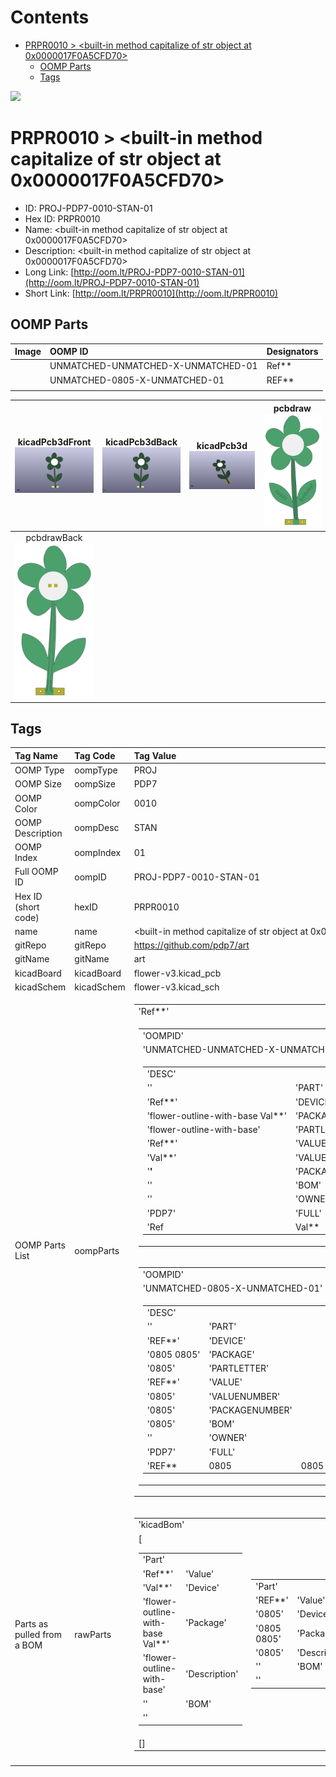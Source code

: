 



Contents
========

* [PRPR0010 > <built-in method capitalize of str object at 0x0000017F0A5CFD70>](#prpr0010--built-in-method-capitalize-of-str-object-at-0x0000017f0a5cfd70)
	* [OOMP Parts](#oomp-parts)
	* [Tags](#tags)
  
![][im]
# PRPR0010 > <built-in method capitalize of str object at 0x0000017F0A5CFD70>

- ID: PROJ-PDP7-0010-STAN-01
- Hex ID: PRPR0010
- Name: <built-in method capitalize of str object at 0x0000017F0A5CFD70>
- Description: <built-in method capitalize of str object at 0x0000017F0A5CFD70>
- Long Link: [http://oom.lt/PROJ-PDP7-0010-STAN-01](http://oom.lt/PROJ-PDP7-0010-STAN-01)
- Short Link: [http://oom.lt/PRPR0010](http://oom.lt/PRPR0010)

## OOMP Parts
  

|Image|OOMP ID|Designators|
| :--- | :--- | :--- |
|![]()|UNMATCHED-UNMATCHED-X-UNMATCHED-01|Ref**|
|![]()|UNMATCHED-0805-X-UNMATCHED-01|REF**|
||||
  

|kicadPcb3dFront<br>[![](https://raw.githubusercontent.com/oomlout/oomlout_OOMP_projects_V2/main/PROJ/PDP7/0010/STAN/01/kicadPcb3dFront_140.png)](https://github.com/oomlout/oomlout_OOMP_projects_V2/tree/main/PROJ/PDP7/0010/STAN/01/kicadPcb3dFront.png)|kicadPcb3dBack<br>[![](https://raw.githubusercontent.com/oomlout/oomlout_OOMP_projects_V2/main/PROJ/PDP7/0010/STAN/01/kicadPcb3dBack_140.png)](https://github.com/oomlout/oomlout_OOMP_projects_V2/tree/main/PROJ/PDP7/0010/STAN/01/kicadPcb3dBack.png)|kicadPcb3d<br>[![](https://raw.githubusercontent.com/oomlout/oomlout_OOMP_projects_V2/main/PROJ/PDP7/0010/STAN/01/kicadPcb3d_140.png)](https://github.com/oomlout/oomlout_OOMP_projects_V2/tree/main/PROJ/PDP7/0010/STAN/01/kicadPcb3d.png)|pcbdraw<br>[![](https://raw.githubusercontent.com/oomlout/oomlout_OOMP_projects_V2/main/PROJ/PDP7/0010/STAN/01/pcbdraw_140.png)](https://github.com/oomlout/oomlout_OOMP_projects_V2/tree/main/PROJ/PDP7/0010/STAN/01/pcbdraw.svg)|
| :---: | :---: | :---: | :---: |
|pcbdrawBack<br>[![](https://raw.githubusercontent.com/oomlout/oomlout_OOMP_projects_V2/main/PROJ/PDP7/0010/STAN/01/pcbdrawBack_140.png)](https://github.com/oomlout/oomlout_OOMP_projects_V2/tree/main/PROJ/PDP7/0010/STAN/01/pcbdrawBack.svg)||||

## Tags
  

|Tag Name|Tag Code|Tag Value|
| :--- | :--- | :--- |
|OOMP Type|oompType|PROJ|
|OOMP Size|oompSize|PDP7|
|OOMP Color|oompColor|0010|
|OOMP Description|oompDesc|STAN|
|OOMP Index|oompIndex|01|
|Full OOMP ID|oompID|PROJ-PDP7-0010-STAN-01|
|Hex ID (short code)|hexID|PRPR0010|
|name|name|<built-in method capitalize of str object at 0x0000017F0A5CFD70>|
|gitRepo|gitRepo|https://github.com/pdp7/art|
|gitName|gitName|art|
|kicadBoard|kicadBoard|flower-v3.kicad_pcb|
|kicadSchem|kicadSchem|flower-v3.kicad_sch|
|OOMP Parts List|oompParts|<table><tr><td>'Ref**'</td></tr><tr><td> <table><tr><td>'OOMPID'</td></tr><tr><td> 'UNMATCHED-UNMATCHED-X-UNMATCHED-01'</td><td> 'FULL'</td></tr><tr><td> <table><tr><td>'DESC'</td></tr><tr><td> ''</td><td> 'PART'</td></tr><tr><td> 'Ref**'</td><td> 'DEVICE'</td></tr><tr><td> 'flower-outline-with-base Val**'</td><td> 'PACKAGE'</td></tr><tr><td> 'flower-outline-with-base'</td><td> 'PARTLETTER'</td></tr><tr><td> 'Ref**'</td><td> 'VALUE'</td></tr><tr><td> 'Val**'</td><td> 'VALUENUMBER'</td></tr><tr><td> '**'</td><td> 'PACKAGENUMBER'</td></tr><tr><td> ''</td><td> 'BOM'</td></tr><tr><td> ''</td><td> 'OWNER'</td></tr><tr><td> 'PDP7'</td><td> 'FULL'</td></tr><tr><td> 'Ref**</td><td>Val**</td><td>flower-outline-with-base Val**</td><td>flower-outline-with-base</td><td></td><td></td><td>'</td></tr></table></td></tr></table></td><td> 'REF**'</td></tr><tr><td> <table><tr><td>'OOMPID'</td></tr><tr><td> 'UNMATCHED-0805-X-UNMATCHED-01'</td><td> 'FULL'</td></tr><tr><td> <table><tr><td>'DESC'</td></tr><tr><td> ''</td><td> 'PART'</td></tr><tr><td> 'REF**'</td><td> 'DEVICE'</td></tr><tr><td> '0805 0805'</td><td> 'PACKAGE'</td></tr><tr><td> '0805'</td><td> 'PARTLETTER'</td></tr><tr><td> 'REF**'</td><td> 'VALUE'</td></tr><tr><td> '0805'</td><td> 'VALUENUMBER'</td></tr><tr><td> '0805'</td><td> 'PACKAGENUMBER'</td></tr><tr><td> '0805'</td><td> 'BOM'</td></tr><tr><td> ''</td><td> 'OWNER'</td></tr><tr><td> 'PDP7'</td><td> 'FULL'</td></tr><tr><td> 'REF**</td><td>0805</td><td>0805 0805</td><td>0805</td><td></td><td></td><td>'</td></tr></table></td></tr></table></td></tr></table>|
|Parts as pulled from a BOM|rawParts|<table><tr><td>'kicadBom'</td></tr><tr><td> [<table><tr><td>'Part'</td></tr><tr><td> 'Ref**'</td><td> 'Value'</td></tr><tr><td> 'Val**'</td><td> 'Device'</td></tr><tr><td> 'flower-outline-with-base Val**'</td><td> 'Package'</td></tr><tr><td> 'flower-outline-with-base'</td><td> 'Description'</td></tr><tr><td> ''</td><td> 'BOM'</td></tr><tr><td> ''</td></tr></table></td><td> <table><tr><td>'Part'</td></tr><tr><td> 'REF**'</td><td> 'Value'</td></tr><tr><td> '0805'</td><td> 'Device'</td></tr><tr><td> '0805 0805'</td><td> 'Package'</td></tr><tr><td> '0805'</td><td> 'Description'</td></tr><tr><td> ''</td><td> 'BOM'</td></tr><tr><td> ''</td></tr></table></td><td> <table><tr><td>'Part'</td></tr><tr><td> 'Ref**'</td><td> 'Value'</td></tr><tr><td> 'Val**'</td><td> 'Device'</td></tr><tr><td> 'flower-outline-with-base Val**'</td><td> 'Package'</td></tr><tr><td> 'flower-outline-with-base'</td><td> 'Description'</td></tr><tr><td> ''</td><td> 'BOM'</td></tr><tr><td> ''</td></tr></table></td><td> <table><tr><td>'Part'</td></tr><tr><td> 'REF**'</td><td> 'Value'</td></tr><tr><td> '0805'</td><td> 'Device'</td></tr><tr><td> '0805 0805'</td><td> 'Package'</td></tr><tr><td> '0805'</td><td> 'Description'</td></tr><tr><td> ''</td><td> 'BOM'</td></tr><tr><td> ''</td></tr></table></td><td> <table><tr><td>'Part'</td></tr><tr><td> 'Ref**'</td><td> 'Value'</td></tr><tr><td> 'Val**'</td><td> 'Device'</td></tr><tr><td> 'flower-outline-with-base Val**'</td><td> 'Package'</td></tr><tr><td> 'flower-outline-with-base'</td><td> 'Description'</td></tr><tr><td> ''</td><td> 'BOM'</td></tr><tr><td> ''</td></tr></table></td><td> <table><tr><td>'Part'</td></tr><tr><td> 'REF**'</td><td> 'Value'</td></tr><tr><td> '0805'</td><td> 'Device'</td></tr><tr><td> '0805 0805'</td><td> 'Package'</td></tr><tr><td> '0805'</td><td> 'Description'</td></tr><tr><td> ''</td><td> 'BOM'</td></tr><tr><td> ''</td></tr></table></td><td> <table><tr><td>'Part'</td></tr><tr><td> 'Ref**'</td><td> 'Value'</td></tr><tr><td> 'Val**'</td><td> 'Device'</td></tr><tr><td> 'flower-outline-with-base Val**'</td><td> 'Package'</td></tr><tr><td> 'flower-outline-with-base'</td><td> 'Description'</td></tr><tr><td> ''</td><td> 'BOM'</td></tr><tr><td> ''</td></tr></table></td><td> <table><tr><td>'Part'</td></tr><tr><td> 'REF**'</td><td> 'Value'</td></tr><tr><td> '0805'</td><td> 'Device'</td></tr><tr><td> '0805 0805'</td><td> 'Package'</td></tr><tr><td> '0805'</td><td> 'Description'</td></tr><tr><td> ''</td><td> 'BOM'</td></tr><tr><td> ''</td></tr></table></td><td> <table><tr><td>'Part'</td></tr><tr><td> 'Ref**'</td><td> 'Value'</td></tr><tr><td> 'Val**'</td><td> 'Device'</td></tr><tr><td> 'flower-outline-with-base Val**'</td><td> 'Package'</td></tr><tr><td> 'flower-outline-with-base'</td><td> 'Description'</td></tr><tr><td> ''</td><td> 'BOM'</td></tr><tr><td> ''</td></tr></table></td><td> <table><tr><td>'Part'</td></tr><tr><td> 'REF**'</td><td> 'Value'</td></tr><tr><td> '0805'</td><td> 'Device'</td></tr><tr><td> '0805 0805'</td><td> 'Package'</td></tr><tr><td> '0805'</td><td> 'Description'</td></tr><tr><td> ''</td><td> 'BOM'</td></tr><tr><td> ''</td></tr></table></td><td> <table><tr><td>'Part'</td></tr><tr><td> 'Ref**'</td><td> 'Value'</td></tr><tr><td> 'Val**'</td><td> 'Device'</td></tr><tr><td> 'flower-outline-with-base Val**'</td><td> 'Package'</td></tr><tr><td> 'flower-outline-with-base'</td><td> 'Description'</td></tr><tr><td> ''</td><td> 'BOM'</td></tr><tr><td> ''</td></tr></table></td><td> <table><tr><td>'Part'</td></tr><tr><td> 'REF**'</td><td> 'Value'</td></tr><tr><td> '0805'</td><td> 'Device'</td></tr><tr><td> '0805 0805'</td><td> 'Package'</td></tr><tr><td> '0805'</td><td> 'Description'</td></tr><tr><td> ''</td><td> 'BOM'</td></tr><tr><td> ''</td></tr></table></td><td> <table><tr><td>'Part'</td></tr><tr><td> 'Ref**'</td><td> 'Value'</td></tr><tr><td> 'Val**'</td><td> 'Device'</td></tr><tr><td> 'flower-outline-with-base Val**'</td><td> 'Package'</td></tr><tr><td> 'flower-outline-with-base'</td><td> 'Description'</td></tr><tr><td> ''</td><td> 'BOM'</td></tr><tr><td> ''</td></tr></table></td><td> <table><tr><td>'Part'</td></tr><tr><td> 'REF**'</td><td> 'Value'</td></tr><tr><td> '0805'</td><td> 'Device'</td></tr><tr><td> '0805 0805'</td><td> 'Package'</td></tr><tr><td> '0805'</td><td> 'Description'</td></tr><tr><td> ''</td><td> 'BOM'</td></tr><tr><td> ''</td></tr></table></td><td> <table><tr><td>'Part'</td></tr><tr><td> 'Ref**'</td><td> 'Value'</td></tr><tr><td> 'Val**'</td><td> 'Device'</td></tr><tr><td> 'flower-outline-with-base Val**'</td><td> 'Package'</td></tr><tr><td> 'flower-outline-with-base'</td><td> 'Description'</td></tr><tr><td> ''</td><td> 'BOM'</td></tr><tr><td> ''</td></tr></table></td><td> <table><tr><td>'Part'</td></tr><tr><td> 'REF**'</td><td> 'Value'</td></tr><tr><td> '0805'</td><td> 'Device'</td></tr><tr><td> '0805 0805'</td><td> 'Package'</td></tr><tr><td> '0805'</td><td> 'Description'</td></tr><tr><td> ''</td><td> 'BOM'</td></tr><tr><td> ''</td></tr></table></td><td> <table><tr><td>'Part'</td></tr><tr><td> 'Ref**'</td><td> 'Value'</td></tr><tr><td> 'Val**'</td><td> 'Device'</td></tr><tr><td> 'flower-outline-with-base Val**'</td><td> 'Package'</td></tr><tr><td> 'flower-outline-with-base'</td><td> 'Description'</td></tr><tr><td> ''</td><td> 'BOM'</td></tr><tr><td> ''</td></tr></table></td><td> <table><tr><td>'Part'</td></tr><tr><td> 'REF**'</td><td> 'Value'</td></tr><tr><td> '0805'</td><td> 'Device'</td></tr><tr><td> '0805 0805'</td><td> 'Package'</td></tr><tr><td> '0805'</td><td> 'Description'</td></tr><tr><td> ''</td><td> 'BOM'</td></tr><tr><td> ''</td></tr></table></td><td> <table><tr><td>'Part'</td></tr><tr><td> 'Ref**'</td><td> 'Value'</td></tr><tr><td> 'Val**'</td><td> 'Device'</td></tr><tr><td> 'flower-outline-with-base Val**'</td><td> 'Package'</td></tr><tr><td> 'flower-outline-with-base'</td><td> 'Description'</td></tr><tr><td> ''</td><td> 'BOM'</td></tr><tr><td> ''</td></tr></table></td><td> <table><tr><td>'Part'</td></tr><tr><td> 'REF**'</td><td> 'Value'</td></tr><tr><td> '0805'</td><td> 'Device'</td></tr><tr><td> '0805 0805'</td><td> 'Package'</td></tr><tr><td> '0805'</td><td> 'Description'</td></tr><tr><td> ''</td><td> 'BOM'</td></tr><tr><td> ''</td></tr></table></td><td> <table><tr><td>'Part'</td></tr><tr><td> 'Ref**'</td><td> 'Value'</td></tr><tr><td> 'Val**'</td><td> 'Device'</td></tr><tr><td> 'flower-outline-with-base Val**'</td><td> 'Package'</td></tr><tr><td> 'flower-outline-with-base'</td><td> 'Description'</td></tr><tr><td> ''</td><td> 'BOM'</td></tr><tr><td> ''</td></tr></table></td><td> <table><tr><td>'Part'</td></tr><tr><td> 'REF**'</td><td> 'Value'</td></tr><tr><td> '0805'</td><td> 'Device'</td></tr><tr><td> '0805 0805'</td><td> 'Package'</td></tr><tr><td> '0805'</td><td> 'Description'</td></tr><tr><td> ''</td><td> 'BOM'</td></tr><tr><td> ''</td></tr></table></td><td> <table><tr><td>'Part'</td></tr><tr><td> 'Ref**'</td><td> 'Value'</td></tr><tr><td> 'Val**'</td><td> 'Device'</td></tr><tr><td> 'flower-outline-with-base Val**'</td><td> 'Package'</td></tr><tr><td> 'flower-outline-with-base'</td><td> 'Description'</td></tr><tr><td> ''</td><td> 'BOM'</td></tr><tr><td> ''</td></tr></table></td><td> <table><tr><td>'Part'</td></tr><tr><td> 'REF**'</td><td> 'Value'</td></tr><tr><td> '0805'</td><td> 'Device'</td></tr><tr><td> '0805 0805'</td><td> 'Package'</td></tr><tr><td> '0805'</td><td> 'Description'</td></tr><tr><td> ''</td><td> 'BOM'</td></tr><tr><td> ''</td></tr></table></td><td> <table><tr><td>'Part'</td></tr><tr><td> 'Ref**'</td><td> 'Value'</td></tr><tr><td> 'Val**'</td><td> 'Device'</td></tr><tr><td> 'flower-outline-with-base Val**'</td><td> 'Package'</td></tr><tr><td> 'flower-outline-with-base'</td><td> 'Description'</td></tr><tr><td> ''</td><td> 'BOM'</td></tr><tr><td> ''</td></tr></table></td><td> <table><tr><td>'Part'</td></tr><tr><td> 'REF**'</td><td> 'Value'</td></tr><tr><td> '0805'</td><td> 'Device'</td></tr><tr><td> '0805 0805'</td><td> 'Package'</td></tr><tr><td> '0805'</td><td> 'Description'</td></tr><tr><td> ''</td><td> 'BOM'</td></tr><tr><td> ''</td></tr></table></td><td> <table><tr><td>'Part'</td></tr><tr><td> 'Ref**'</td><td> 'Value'</td></tr><tr><td> 'Val**'</td><td> 'Device'</td></tr><tr><td> 'flower-outline-with-base Val**'</td><td> 'Package'</td></tr><tr><td> 'flower-outline-with-base'</td><td> 'Description'</td></tr><tr><td> ''</td><td> 'BOM'</td></tr><tr><td> ''</td></tr></table></td><td> <table><tr><td>'Part'</td></tr><tr><td> 'REF**'</td><td> 'Value'</td></tr><tr><td> '0805'</td><td> 'Device'</td></tr><tr><td> '0805 0805'</td><td> 'Package'</td></tr><tr><td> '0805'</td><td> 'Description'</td></tr><tr><td> ''</td><td> 'BOM'</td></tr><tr><td> ''</td></tr></table></td><td> <table><tr><td>'Part'</td></tr><tr><td> 'Ref**'</td><td> 'Value'</td></tr><tr><td> 'Val**'</td><td> 'Device'</td></tr><tr><td> 'flower-outline-with-base Val**'</td><td> 'Package'</td></tr><tr><td> 'flower-outline-with-base'</td><td> 'Description'</td></tr><tr><td> ''</td><td> 'BOM'</td></tr><tr><td> ''</td></tr></table></td><td> <table><tr><td>'Part'</td></tr><tr><td> 'REF**'</td><td> 'Value'</td></tr><tr><td> '0805'</td><td> 'Device'</td></tr><tr><td> '0805 0805'</td><td> 'Package'</td></tr><tr><td> '0805'</td><td> 'Description'</td></tr><tr><td> ''</td><td> 'BOM'</td></tr><tr><td> ''</td></tr></table></td><td> <table><tr><td>'Part'</td></tr><tr><td> 'Ref**'</td><td> 'Value'</td></tr><tr><td> 'Val**'</td><td> 'Device'</td></tr><tr><td> 'flower-outline-with-base Val**'</td><td> 'Package'</td></tr><tr><td> 'flower-outline-with-base'</td><td> 'Description'</td></tr><tr><td> ''</td><td> 'BOM'</td></tr><tr><td> ''</td></tr></table></td><td> <table><tr><td>'Part'</td></tr><tr><td> 'REF**'</td><td> 'Value'</td></tr><tr><td> '0805'</td><td> 'Device'</td></tr><tr><td> '0805 0805'</td><td> 'Package'</td></tr><tr><td> '0805'</td><td> 'Description'</td></tr><tr><td> ''</td><td> 'BOM'</td></tr><tr><td> ''</td></tr></table></td><td> <table><tr><td>'Part'</td></tr><tr><td> 'Ref**'</td><td> 'Value'</td></tr><tr><td> 'Val**'</td><td> 'Device'</td></tr><tr><td> 'flower-outline-with-base Val**'</td><td> 'Package'</td></tr><tr><td> 'flower-outline-with-base'</td><td> 'Description'</td></tr><tr><td> ''</td><td> 'BOM'</td></tr><tr><td> ''</td></tr></table></td><td> <table><tr><td>'Part'</td></tr><tr><td> 'REF**'</td><td> 'Value'</td></tr><tr><td> '0805'</td><td> 'Device'</td></tr><tr><td> '0805 0805'</td><td> 'Package'</td></tr><tr><td> '0805'</td><td> 'Description'</td></tr><tr><td> ''</td><td> 'BOM'</td></tr><tr><td> ''</td></tr></table></td><td> <table><tr><td>'Part'</td></tr><tr><td> 'Ref**'</td><td> 'Value'</td></tr><tr><td> 'Val**'</td><td> 'Device'</td></tr><tr><td> 'flower-outline-with-base Val**'</td><td> 'Package'</td></tr><tr><td> 'flower-outline-with-base'</td><td> 'Description'</td></tr><tr><td> ''</td><td> 'BOM'</td></tr><tr><td> ''</td></tr></table></td><td> <table><tr><td>'Part'</td></tr><tr><td> 'REF**'</td><td> 'Value'</td></tr><tr><td> '0805'</td><td> 'Device'</td></tr><tr><td> '0805 0805'</td><td> 'Package'</td></tr><tr><td> '0805'</td><td> 'Description'</td></tr><tr><td> ''</td><td> 'BOM'</td></tr><tr><td> ''</td></tr></table></td><td> <table><tr><td>'Part'</td></tr><tr><td> 'Ref**'</td><td> 'Value'</td></tr><tr><td> 'Val**'</td><td> 'Device'</td></tr><tr><td> 'flower-outline-with-base Val**'</td><td> 'Package'</td></tr><tr><td> 'flower-outline-with-base'</td><td> 'Description'</td></tr><tr><td> ''</td><td> 'BOM'</td></tr><tr><td> ''</td></tr></table></td><td> <table><tr><td>'Part'</td></tr><tr><td> 'REF**'</td><td> 'Value'</td></tr><tr><td> '0805'</td><td> 'Device'</td></tr><tr><td> '0805 0805'</td><td> 'Package'</td></tr><tr><td> '0805'</td><td> 'Description'</td></tr><tr><td> ''</td><td> 'BOM'</td></tr><tr><td> ''</td></tr></table></td><td> <table><tr><td>'Part'</td></tr><tr><td> 'Ref**'</td><td> 'Value'</td></tr><tr><td> 'Val**'</td><td> 'Device'</td></tr><tr><td> 'flower-outline-with-base Val**'</td><td> 'Package'</td></tr><tr><td> 'flower-outline-with-base'</td><td> 'Description'</td></tr><tr><td> ''</td><td> 'BOM'</td></tr><tr><td> ''</td></tr></table></td><td> <table><tr><td>'Part'</td></tr><tr><td> 'REF**'</td><td> 'Value'</td></tr><tr><td> '0805'</td><td> 'Device'</td></tr><tr><td> '0805 0805'</td><td> 'Package'</td></tr><tr><td> '0805'</td><td> 'Description'</td></tr><tr><td> ''</td><td> 'BOM'</td></tr><tr><td> ''</td></tr></table></td><td> <table><tr><td>'Part'</td></tr><tr><td> 'Ref**'</td><td> 'Value'</td></tr><tr><td> 'Val**'</td><td> 'Device'</td></tr><tr><td> 'flower-outline-with-base Val**'</td><td> 'Package'</td></tr><tr><td> 'flower-outline-with-base'</td><td> 'Description'</td></tr><tr><td> ''</td><td> 'BOM'</td></tr><tr><td> ''</td></tr></table></td><td> <table><tr><td>'Part'</td></tr><tr><td> 'REF**'</td><td> 'Value'</td></tr><tr><td> '0805'</td><td> 'Device'</td></tr><tr><td> '0805 0805'</td><td> 'Package'</td></tr><tr><td> '0805'</td><td> 'Description'</td></tr><tr><td> ''</td><td> 'BOM'</td></tr><tr><td> ''</td></tr></table></td><td> <table><tr><td>'Part'</td></tr><tr><td> 'Ref**'</td><td> 'Value'</td></tr><tr><td> 'Val**'</td><td> 'Device'</td></tr><tr><td> 'flower-outline-with-base Val**'</td><td> 'Package'</td></tr><tr><td> 'flower-outline-with-base'</td><td> 'Description'</td></tr><tr><td> ''</td><td> 'BOM'</td></tr><tr><td> ''</td></tr></table></td><td> <table><tr><td>'Part'</td></tr><tr><td> 'REF**'</td><td> 'Value'</td></tr><tr><td> '0805'</td><td> 'Device'</td></tr><tr><td> '0805 0805'</td><td> 'Package'</td></tr><tr><td> '0805'</td><td> 'Description'</td></tr><tr><td> ''</td><td> 'BOM'</td></tr><tr><td> ''</td></tr></table></td><td> <table><tr><td>'Part'</td></tr><tr><td> 'Ref**'</td><td> 'Value'</td></tr><tr><td> 'Val**'</td><td> 'Device'</td></tr><tr><td> 'flower-outline-with-base Val**'</td><td> 'Package'</td></tr><tr><td> 'flower-outline-with-base'</td><td> 'Description'</td></tr><tr><td> ''</td><td> 'BOM'</td></tr><tr><td> ''</td></tr></table></td><td> <table><tr><td>'Part'</td></tr><tr><td> 'REF**'</td><td> 'Value'</td></tr><tr><td> '0805'</td><td> 'Device'</td></tr><tr><td> '0805 0805'</td><td> 'Package'</td></tr><tr><td> '0805'</td><td> 'Description'</td></tr><tr><td> ''</td><td> 'BOM'</td></tr><tr><td> ''</td></tr></table>]</td><td> 'eagleBom'</td></tr><tr><td> []</td></tr></table>|
||||



[im]: kicadPcb3d_450.png
